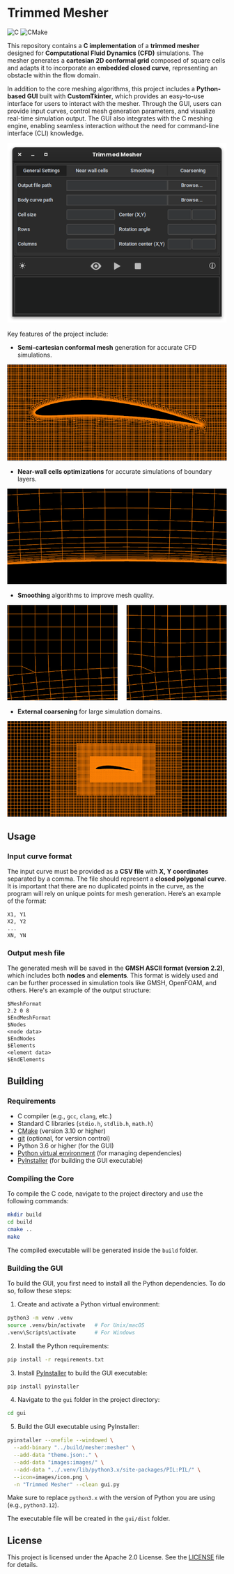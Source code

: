 # Trimmed Mesher
![C](https://img.shields.io/badge/language-C-00599C.svg) ![CMake](https://img.shields.io/badge/build-CMake-brightgreen.svg)

This repository contains a **C implementation** of a **trimmed mesher** designed for **Computational Fluid Dynamics (CFD)** simulations. The mesher generates a **cartesian 2D conformal grid** composed of square cells and adapts it to incorporate an **embedded closed curve**, representing an obstacle within the flow domain.

In addition to the core meshing algorithms, this project includes a **Python-based GUI** built with **CustomTkinter**, which provides an easy-to-use interface for users to interact with the mesher. Through the GUI, users can provide input curves, control mesh generation parameters, and visualize real-time simulation output. The GUI also integrates with the C meshing engine, enabling seamless interaction without the need for command-line interface (CLI) knowledge.

<p align="center">
  <img src="docs/images/gui.png" />
</p>

Key features of the project include:
- **Semi-cartesian conformal mesh** generation for accurate CFD simulations.

<p align="center">
  <img src="docs/images/naca6409_4deg.png" />
</p>

- **Near-wall cells optimizations** for accurate simulations of boundary layers.

<p align="center">
  <img src="docs/images/nearwall.png" />
</p>

- **Smoothing** algorithms to improve mesh quality.

<p align="center">
  <img src="docs/images/smoothing.png" />
</p>

- **External coarsening** for large simulation domains.

<p align="center">
  <img src="docs/images/coarsening.png" />
</p>


## Usage

### Input curve format
The input curve must be provided as a **CSV file** with **X, Y coordinates** separated by a comma. The file should represent a **closed polygonal curve**. It is important that there are no duplicated points in the curve, as the program will rely on unique points for mesh generation. Here’s an example of the format:

```
X1, Y1
X2, Y2
...
XN, YN
```

### Output mesh file
The generated mesh will be saved in the **GMSH ASCII format (version 2.2)**, which includes both **nodes** and **elements**. This format is widely used and can be further processed in simulation tools like GMSH, OpenFOAM, and others. Here's an example of the output structure:

```
$MeshFormat
2.2 0 8
$EndMeshFormat
$Nodes
<node data>
$EndNodes
$Elements
<element data>
$EndElements
```

## Building

### Requirements

- C compiler (e.g., `gcc`, `clang`, etc.)
- Standard C libraries (`stdio.h`, `stdlib.h`, `math.h`)
- [CMake](https://cmake.org/download/) (version 3.10 or higher)
- [git](https://git-scm.com/downloads) (optional, for version control)
- Python 3.6 or higher (for the GUI)
- [Python virtual environment](https://docs.python.org/3/library/venv.html) (for managing dependencies)
- [PyInstaller](https://pyinstaller.org/) (for building the GUI executable)

### Compiling the Core

To compile the C code, navigate to the project directory and use the following commands:

```bash
mkdir build
cd build
cmake ..
make
```

The compiled executable will be generated inside the `build` folder.

### Building the GUI

To build the GUI, you first need to install all the Python dependencies. To do so, follow these steps:

1. Create and activate a Python virtual environment:

```bash
python3 -m venv .venv
source .venv/bin/activate   # For Unix/macOS
.venv\Scripts\activate      # For Windows
```

2. Install the Python requirements:

```bash
pip install -r requirements.txt
```

3. Install [PyInstaller](https://pyinstaller.org/) to build the GUI executable:

```bash
pip install pyinstaller
```

4. Navigate to the `gui` folder in the project directory:

```bash
cd gui
```

5. Build the GUI executable using PyInstaller:

```bash
pyinstaller --onefile --windowed \
  --add-binary "../build/mesher:mesher" \
  --add-data "theme.json:." \
  --add-data "images:images/" \
  --add-data "../.venv/lib/python3.x/site-packages/PIL:PIL/" \
  --icon=images/icon.png \
  -n "Trimmed Mesher" --clean gui.py
```

Make sure to replace `python3.x` with the version of Python you are using (e.g., `python3.12`).

The executable file will be created in the `gui/dist` folder.

## License
This project is licensed under the Apache 2.0 License. See the [LICENSE](LICENSE) file for details.